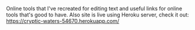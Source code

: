Online tools that I've recreated for editing text and useful  links for online tools that's good to have. Also site is live using Heroku server, check it out: https://cryptic-waters-54670.herokuapp.com/
